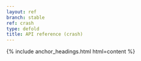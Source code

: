 ```yaml
---
layout: ref
branch: stable
ref: crash
type: defold
title: API reference (crash)
---
```

{% include anchor_headings.html html=content %}